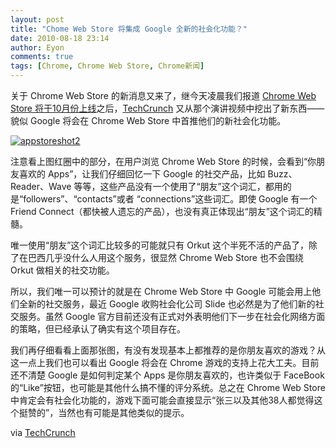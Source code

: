 ```yaml
---
layout: post
title: "Chome Web Store 将集成 Google 全新的社会化功能？"
date: 2010-08-18 23:14
author: Eyon
comments: true
tags: [Chrome, Chrome Web Store, Chrome新闻]
---
```

关于 Chrome Web Store 的新消息又来了，继今天凌晨我们报道 [Chrome Web Store 将于10月份上线](http://www.chromi.org/archives/6643)之后，[TechCrunch](http://techcrunch.com/2010/08/18/google-social-games/) 又从那个演讲视频中挖出了新东西——貌似 Google 将会在 Chrome Web Store 中首推他们的新社会化功能。

<a href="http://img.chromi.org/2010/08/appstoreshot2.png">![](http://img.chromi.org/2010/08/appstoreshot2-550x412.png "appstoreshot2")</a>

注意看上图红圈中的部分，在用户浏览 Chrome Web Store 的时候，会看到“你朋友喜欢的 Apps”，让我们仔细回忆一下 Google 的社交产品，比如 Buzz、Reader、Wave 等等，这些产品没有一个使用了“朋友”这个词汇，都用的是“followers”、“contacts”或者 “connections”这些词汇。即使 Google 有一个 Friend Connect（都快被人遗忘的产品），也没有真正体现出“朋友”这个词汇的精髓。

唯一使用“朋友”这个词汇比较多的可能就只有 Orkut 这个半死不活的产品了，除了在巴西几乎没什么人用这个服务，很显然 Chrome Web Store 也不会围绕 Orkut 做相关的社交功能。

所以，我们唯一可以预计的就是在 Chrome Web Store 中 Google 可能会用上他们全新的社交服务，最近 Google 收购社会化公司 Slide 也必然是为了他们新的社交服务。虽然 Google 官方目前还没有正式对外表明他们下一步在社会化网络方面的策略，但已经承认了确实有这个项目存在。

我们再仔细看看上面那张图，有没有发现基本上都推荐的是你朋友喜欢的游戏？从这一点上我们也可以看出 Google 将会在 Chrome 游戏的支持上花大工夫。目前还不清楚 Google 是如何判定某个 Apps 是你朋友喜欢的，也许类似于 FaceBook 的“Like”按钮，也可能是其他什么搞不懂的评分系统。总之在 Chrome Web Store 中肯定会有社会化功能的，游戏下面可能会直接显示“张三以及其他38人都觉得这个挺赞的”，当然也有可能是其他类似的提示。

via [TechCrunch](http://techcrunch.com/2010/08/18/google-social-games/)

